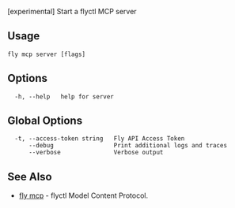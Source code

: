 [experimental] Start a flyctl MCP server


## Usage
~~~
fly mcp server [flags]
~~~

## Options

~~~
  -h, --help   help for server
~~~

## Global Options

~~~
  -t, --access-token string   Fly API Access Token
      --debug                 Print additional logs and traces
      --verbose               Verbose output
~~~

## See Also

* [fly mcp](/docs/flyctl/mcp/)	 - flyctl Model Content Protocol.

